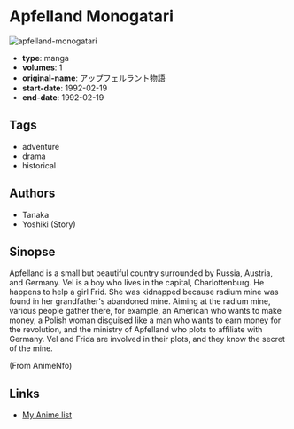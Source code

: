 # Apfelland Monogatari

![apfelland-monogatari](https://cdn.myanimelist.net/images/manga/3/15653.jpg)

-   **type**: manga
-   **volumes**: 1
-   **original-name**: アップフェルラント物語
-   **start-date**: 1992-02-19
-   **end-date**: 1992-02-19

## Tags

-   adventure
-   drama
-   historical

## Authors

-   Tanaka
-   Yoshiki (Story)

## Sinopse

Apfelland is a small but beautiful country surrounded by Russia, Austria, and Germany. Vel is a boy who lives in the capital, Charlottenburg. He happens to help a girl Frid. She was kidnapped because radium mine was found in her grandfather's abandoned mine. Aiming at the radium mine, various people gather there, for example, an American who wants to make money, a Polish woman disguised like a man who wants to earn money for the revolution, and the ministry of Apfelland who plots to affiliate with Germany. Vel and Frida are involved in their plots, and they know the secret of the mine.

(From AnimeNfo)

## Links

-   [My Anime list](https://myanimelist.net/manga/11569/Apfelland_Monogatari)
